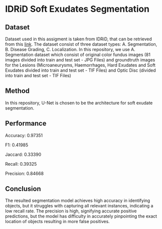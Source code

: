 # IDRiD Soft Exudates Segmentation

## Dataset
Dataset used in this assigment is taken from IDRiD, that can be retrieved from this [link](https://ieee-dataport.org/open-access/indian-diabetic-retinopathy-image-dataset-idrid). The dataset consist of three dataset types:
A. Segmentation, B. Disease Grading, C. Localization. In this repository, we use A. Segmentation dataset which consist of original color fundus images (81 images divided into train and test set - JPG Files) and groundtruth images for the Lesions (Microaneurysms, Haemorrhages, Hard Exudates and Soft Exudates divided into train and test set - TIF Files) and Optic Disc (divided into train and test set - TIF Files)

## Method
In this repository, U-Net is chosen to be the architecture for soft exudate segmentation.

## Performance
Accuracy: 0.97351

F1: 0.41985

Jaccard: 0.33390

Recall: 0.39325

Precision: 0.84668

## Conclusion
The resulted segmentation model achieves high accuracy in identifying objects, but it struggles with capturing all relevant instances, indicating a low recall rate. The precision is high, signifying accurate positive predictions, but the model has difficulty in accurately pinpointing the exact location of objects resulting in more false positives.
